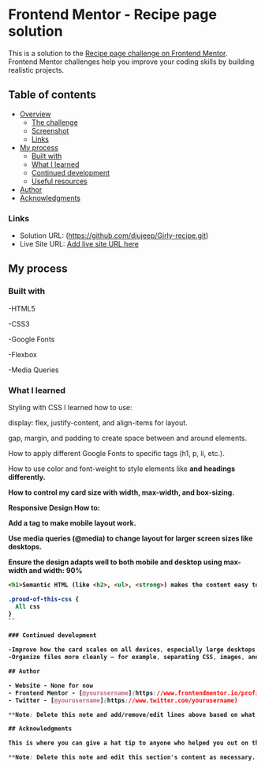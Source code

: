 # Frontend Mentor - Recipe page solution

This is a solution to the [Recipe page challenge on Frontend Mentor](https://www.frontendmentor.io/challenges/recipe-page-KiTsR8QQKm). Frontend Mentor challenges help you improve your coding skills by building realistic projects. 

## Table of contents

- [Overview](#overview)
  - [The challenge](#the-challenge)
  - [Screenshot](#screenshot)
  - [Links](#links)
- [My process](#my-process)
  - [Built with](#built-with)
  - [What I learned](#what-i-learned)
  - [Continued development](#continued-development)
  - [Useful resources](#useful-resources)
- [Author](#author)
- [Acknowledgments](#acknowledgments)

### Links

- Solution URL: (https://github.com/djujeep/Girly-recipe.git)
- Live Site URL: [Add live site URL here](https://your-live-site-url.com)

## My process

### Built with

-HTML5 

-CSS3

-Google Fonts

-Flexbox

-Media Queries


### What I learned

 Styling with CSS
I learned how to use:

display: flex, justify-content, and align-items for layout.

gap, margin, and padding to create space between and around elements.

How to apply different Google Fonts to specific tags (h1, p, li, etc.).

How to use color and font-weight to style elements like <strong> and headings differently.

How to control my card size with width, max-width, and box-sizing.

Responsive Design
How to:

Add a <meta name="viewport"> tag to make mobile layout work.

Use media queries (@media) to change layout for larger screen sizes like desktops.

Ensure the design adapts well to both mobile and desktop using max-width and width: 90%

```html
<h1>Semantic HTML (like <h2>, <ul>, <strong>) makes the content easy to understand and accessible</h1>
```
```css
.proud-of-this-css {
  All css
}
``

### Continued development

-Improve how the card scales on all devices, especially large desktops and small mobile screens.
-Organize files more cleanly — for example, separating CSS, images, and assets into folders.

## Author

- Website - None for now
- Frontend Mentor - [@yourusername](https://www.frontendmentor.io/profile/yourusername)
- Twitter - [@yourusername](https://www.twitter.com/yourusername)

**Note: Delete this note and add/remove/edit lines above based on what links you'd like to share.**

## Acknowledgments

This is where you can give a hat tip to anyone who helped you out on this project. Perhaps you worked in a team or got some inspiration from someone else's solution. This is the perfect place to give them some credit.

**Note: Delete this note and edit this section's content as necessary. If you completed this challenge by yourself, feel free to delete this section entirely.**
